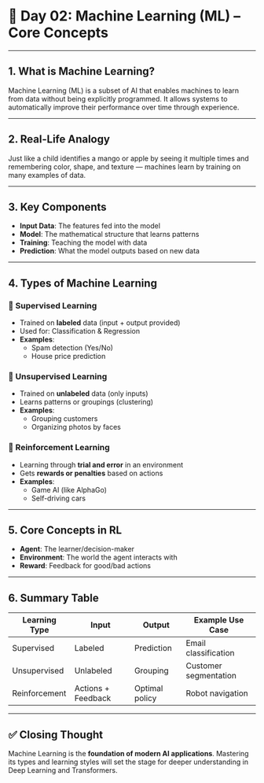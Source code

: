 # 📘 Day 02: Machine Learning (ML) – Core Concepts

---

## 1. What is Machine Learning?

Machine Learning (ML) is a subset of AI that enables machines to learn from data without being explicitly programmed. It allows systems to automatically improve their performance over time through experience.

---

## 2. Real-Life Analogy

Just like a child identifies a mango or apple by seeing it multiple times and remembering color, shape, and texture — machines learn by training on many examples of data.

---

## 3. Key Components

- **Input Data**: The features fed into the model
- **Model**: The mathematical structure that learns patterns
- **Training**: Teaching the model with data
- **Prediction**: What the model outputs based on new data

---

## 4. Types of Machine Learning

### 🔹 Supervised Learning
- Trained on **labeled** data (input + output provided)
- Used for: Classification & Regression
- **Examples**:
  - Spam detection (Yes/No)
  - House price prediction

### 🔹 Unsupervised Learning
- Trained on **unlabeled** data (only inputs)
- Learns patterns or groupings (clustering)
- **Examples**:
  - Grouping customers
  - Organizing photos by faces

### 🔹 Reinforcement Learning
- Learning through **trial and error** in an environment
- Gets **rewards or penalties** based on actions
- **Examples**:
  - Game AI (like AlphaGo)
  - Self-driving cars

---

## 5. Core Concepts in RL

- **Agent**: The learner/decision-maker
- **Environment**: The world the agent interacts with
- **Reward**: Feedback for good/bad actions

---

## 6. Summary Table

| Learning Type    | Input        | Output             | Example Use Case           |
|------------------|--------------|---------------------|-----------------------------|
| Supervised        | Labeled       | Prediction           | Email classification        |
| Unsupervised      | Unlabeled     | Grouping             | Customer segmentation       |
| Reinforcement     | Actions + Feedback | Optimal policy   | Robot navigation            |

---

## ✅ Closing Thought

Machine Learning is the **foundation of modern AI applications**. Mastering its types and learning styles will set the stage for deeper understanding in Deep Learning and Transformers.


